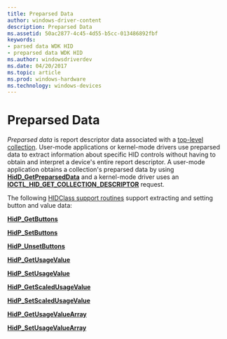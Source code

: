 ```yaml
---
title: Preparsed Data
author: windows-driver-content
description: Preparsed Data
ms.assetid: 50ac2877-4c45-4d55-b5cc-013486892fbf
keywords:
- parsed data WDK HID
- preparsed data WDK HID
ms.author: windowsdriverdev
ms.date: 04/20/2017
ms.topic: article
ms.prod: windows-hardware
ms.technology: windows-devices
---
```


# Preparsed Data





*Preparsed data* is report descriptor data associated with a [top-level collection](top-level-collections.md). User-mode applications or kernel-mode drivers use preparsed data to extract information about specific HID controls without having to obtain and interpret a device's entire report descriptor. A user-mode application obtains a collection's preparsed data by using [**HidD\_GetPreparsedData**](https://msdn.microsoft.com/library/windows/hardware/ff539679) and a kernel-mode driver uses an [**IOCTL\_HID\_GET\_COLLECTION\_DESCRIPTOR**](https://msdn.microsoft.com/library/windows/hardware/ff541089) request.

The following [HIDClass support routines](https://msdn.microsoft.com/library/windows/hardware/ff538865) support extracting and setting button and value data:

[**HidP\_GetButtons**](https://msdn.microsoft.com/library/windows/hardware/ff539708)

[**HidP\_SetButtons**](https://msdn.microsoft.com/library/windows/hardware/ff539779)

[**HidP\_UnsetButtons**](https://msdn.microsoft.com/library/windows/hardware/ff539812)

[**HidP\_GetUsageValue**](https://msdn.microsoft.com/library/windows/hardware/ff539748)

[**HidP\_SetUsageValue**](https://msdn.microsoft.com/library/windows/hardware/ff539797)

[**HidP\_GetScaledUsageValue**](https://msdn.microsoft.com/library/windows/hardware/ff539729)

[**HidP\_SetScaledUsageValue**](https://msdn.microsoft.com/library/windows/hardware/ff539787)

[**HidP\_GetUsageValueArray**](https://msdn.microsoft.com/library/windows/hardware/ff539750)

[**HidP\_SetUsageValueArray**](https://msdn.microsoft.com/library/windows/hardware/ff539801)

 

 




